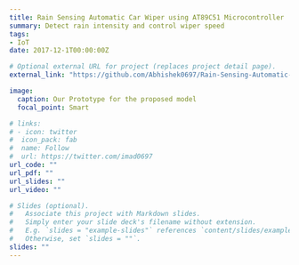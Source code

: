 ```yaml
---
title: Rain Sensing Automatic Car Wiper using AT89C51 Microcontroller
summary: Detect rain intensity and control wiper speed
tags:
- IoT
date: 2017-12-1T00:00:00Z

# Optional external URL for project (replaces project detail page).
external_link: "https://github.com/Abhishek0697/Rain-Sensing-Automatic-Car-Wiper-using-AT89C51-Microcontroller"

image:
  caption: Our Prototype for the proposed model
  focal_point: Smart

# links:
# - icon: twitter
#  icon_pack: fab
#  name: Follow
#  url: https://twitter.com/imad0697
url_code: ""
url_pdf: ""
url_slides: ""
url_video: ""

# Slides (optional).
#   Associate this project with Markdown slides.
#   Simply enter your slide deck's filename without extension.
#   E.g. `slides = "example-slides"` references `content/slides/example-slides.md`.
#   Otherwise, set `slides = ""`.
slides: ""
---
```



